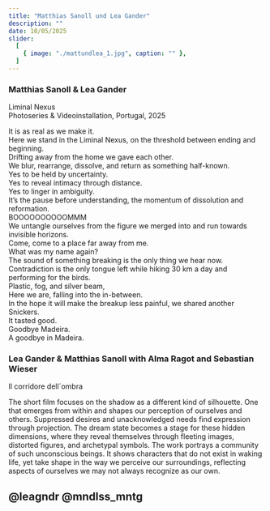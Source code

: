 ```yaml
---
title: "Matthias Sanoll und Lea Gander"
description: ""
date: 10/05/2025
slider:
  [
    { image: "./mattundlea_1.jpg", caption: "" },
  ]
---
```



### Matthias Sanoll & Lea Gander

Liminal Nexus<br/>
Photoseries & Videoinstallation,
Portugal, 2025<br/>

It is as real as we make it.<br/>
Here we stand in the Liminal Nexus, on the threshold between ending and beginning.<br/>
Drifting away from the home we gave each other.<br/>
We blur, rearrange, dissolve, and return as something half-known.<br/>
Yes to be held by uncertainty.<br/>
Yes to reveal intimacy through distance.<br/>
Yes to linger in ambiguity.<br/>
It’s the pause before understanding, the momentum of dissolution and reformation.<br/>
BOOOOOOOOOOMMM<br/>
We untangle ourselves from the figure we merged into and run towards invisible horizons.<br/>
Come, come to a place far away from me.<br/>
What was my name again?<br/>
The sound of something breaking is the only thing we hear now.<br/>
Contradiction is the only tongue left while hiking 30 km a day and performing for the birds.<br/>
Plastic, fog, and silver beam,<br/>
Here we are, falling into the in-between.<br/>
In the hope it will make the breakup less painful, we shared another Snickers.<br/>
It tasted good.<br/>
Goodbye Madeira.<br/>
A goodbye in Madeira.<br/>


### Lea Gander &  Matthias Sanoll with Alma Ragot and Sebastian Wieser 
Il corridore dell´ombra <br/>

The short film focuses on the shadow as a different kind of silhouette. One that emerges from within and shapes our perception of ourselves and others.
Suppressed desires and unacknowledged needs find expression through projection.
The dream state becomes a stage for these hidden dimensions, where they reveal themselves through fleeting images, distorted figures, and archetypal symbols.
The work portrays a community of such unconscious beings.
 It shows characters that do not exist in waking life, yet take shape in the way we perceive our surroundings, reflecting aspects of ourselves we may not always recognize as our own.<br/>
 
## @leagndr @mndlss_mntg 

